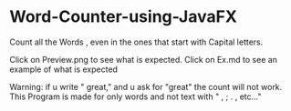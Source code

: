 # Word-Counter-using-JavaFX
Count all the Words , even in the ones that start with Capital letters.

Click on Preview.png to see what is expected.
Click on Ex.md to see an example of what is expected


Warning: if u write " great," and u ask for "great" the count will not work.
This Program is made for only words and not text  with " , ; . , etc..."
